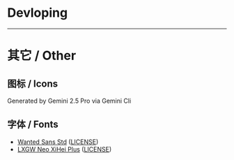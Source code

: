 # Devloping

---

# 其它 / Other

## 图标 / Icons

Generated by Gemini 2.5 Pro via Gemini Cli

## 字体 / Fonts

- [Wanted Sans Std](https://github.com/wanteddev/wanted-sans) ([LICENSE](https://github.com/wanteddev/wanted-sans/blob/main/OFL.txt))
- [LXGW Neo XiHei Plus](https://github.com/lxgw/LxgwNeoXiHei) ([LICENSE](https://github.com/lxgw/LxgwNeoXiHei/blob/main/LICENSE.md))